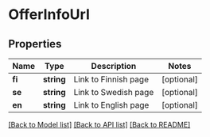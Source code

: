 # OfferInfoUrl

## Properties
Name | Type | Description | Notes
------------ | ------------- | ------------- | -------------
**fi** | **string** | Link to Finnish page | [optional] 
**se** | **string** | Link to Swedish page | [optional] 
**en** | **string** | Link to English page | [optional] 

[[Back to Model list]](../README.md#documentation-for-models) [[Back to API list]](../README.md#documentation-for-api-endpoints) [[Back to README]](../README.md)


